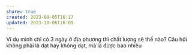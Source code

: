 ```yaml
---
share: true
created: 2023-09-05T16:17
updated: 2023-10-06T16:09
---
```

Ví dụ mình chỉ có 3 ngày ở địa phương thì chất lượng sẽ thế nào? Câu hỏi không phải là đạt hay không đạt, mà là được bao nhiêu
